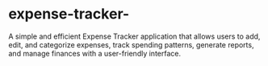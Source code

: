 # expense-tracker-
A simple and efficient Expense Tracker application that allows users to add, edit, and categorize expenses, track spending patterns, generate reports, and manage finances with a user-friendly interface.
